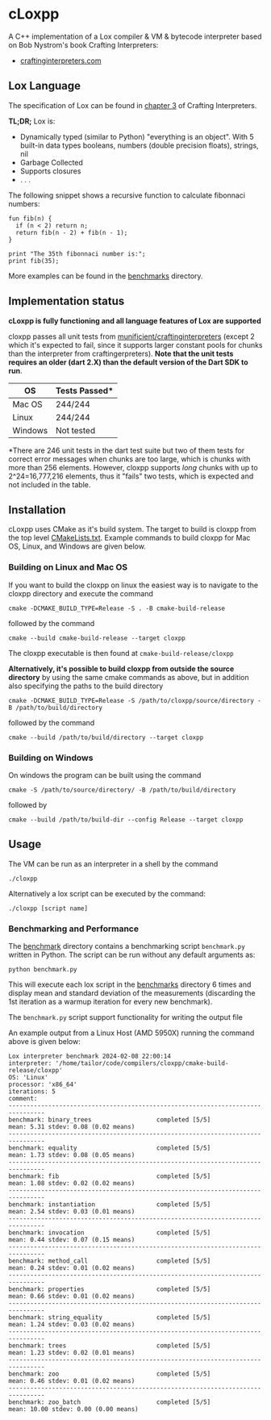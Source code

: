 # cLoxpp
A C++ implementation of a Lox compiler & VM & bytecode interpreter based on Bob Nystrom's book Crafting Interpreters:
* [craftinginterpreters.com](https://craftinginterpreters.com/)

## Lox Language
The specification of Lox can be found in [chapter 3](https://craftinginterpreters.com/the-lox-language.html#the-standard-library) of Crafting Interpreters.

**TL;DR;** Lox is:
- Dynamically typed (similar to Python) "everything is an object". With 5 built-in data types booleans, numbers (double precision floats), strings, nil
- Garbage Collected
- Supports closures
-  . . .

The following snippet shows a recursive function
to calculate fibonnaci numbers:
```
fun fib(n) {
  if (n < 2) return n;
  return fib(n - 2) + fib(n - 1);
}

print "The 35th fibonnaci number is:";
print fib(35);
```

More examples can be found in the [benchmarks](/benchmark/benchmarks) directory.

## Implementation status 

**cLoxpp is fully functioning and all language features of Lox are supported**

cloxpp passes all unit tests from [munificient/craftinginterpreters](https://github.com/munificent/craftinginterpreters#testing)
(except 2 which it's expected to fail, since it supports larger constant pools for chunks than the interpreter from craftingerpreters).
**Note that the unit tests requires an older (dart 2.X) than the default version of the Dart SDK to run**.

| OS | Tests Passed* |
| --- |---------------|
| Mac OS | 244/244       |
| Linux | 244/244       |
| Windows | Not tested    |

*There are 246 unit tests in the dart test suite but two of them tests
for correct error messages when chunks are too large, which is chunks with
more than 256 elements. However, cloxpp supports *long* chunks
with up to 2^24=16,777,216 elements, thus it "fails" two tests,
which is expected and not included in the table.

## Installation
cLoxpp uses CMake as it's build system. The target to build is cloxpp from the top level
[CMakeLists.txt](CMakeLists.txt). Example commands to build cloxpp
for Mac OS, Linux, and Windows are given below.

### Building on Linux and Mac OS

If you want to build the cloxpp on linux the easiest way is to
navigate to the cloxpp directory and execute the command
```
cmake -DCMAKE_BUILD_TYPE=Release -S . -B cmake-build-release
```
followed by the command
```
cmake --build cmake-build-release --target cloxpp
```
The cloxpp executable is then found at ``cmake-build-release/cloxpp``


**Alternatively, it's possible to build cloxpp from outside the source directory**
by using the same cmake commands as above, but in addition also specifying the paths
to the build directory
```
cmake -DCMAKE_BUILD_TYPE=Release -S /path/to/cloxpp/source/directory -B /path/to/build/directory
```
followed by the command
```
cmake --build /path/to/build/directory --target cloxpp
```


### Building on Windows
On windows the program can be built using the command
```
cmake -S /path/to/source/directory/ -B /path/to/build/directory
```
followed by
```
cmake --build /path/to/build-dir --config Release --target cloxpp
```


## Usage
The VM can be run as an interpreter in a shell by the command
```
./cloxpp
```
Alternatively a lox script can be executed by the command:
```
./cloxpp [script name]
```

### Benchmarking and Performance
The [benchmark](/benchmark) directory contains a benchmarking
script ``benchmark.py`` written in Python.
The script can be run  without any default arguments as:
```
python benchmark.py
```
This will execute each lox script in the [benchmarks](/benchmark/benchmarks)
directory 6 times and display mean and standard deviation
of the measurements
(discarding the 1st iteration as a warmup iteration for
every new benchmark).

The ``benchmark.py`` script support functionality for writing the output
file 

An example output from a Linux Host (AMD 5950X) running the command above is given below:

```
Lox interpreter benchmark 2024-02-08 22:00:14
interpreter: '/home/tailor/code/compilers/cloxpp/cmake-build-release/cloxpp'
OS: 'Linux'
processor: 'x86_64'
iterations: 5
comment:
--------------------------------------------------------------------------------
benchmark: binary_trees                  completed [5/5]
mean: 5.31 stdev: 0.08 (0.02 means)
--------------------------------------------------------------------------------
benchmark: equality                      completed [5/5]
mean: 1.73 stdev: 0.08 (0.05 means)
--------------------------------------------------------------------------------
benchmark: fib                           completed [5/5]
mean: 1.08 stdev: 0.02 (0.02 means)
--------------------------------------------------------------------------------
benchmark: instantiation                 completed [5/5]
mean: 2.54 stdev: 0.03 (0.01 means)
--------------------------------------------------------------------------------
benchmark: invocation                    completed [5/5]
mean: 0.44 stdev: 0.07 (0.15 means)
--------------------------------------------------------------------------------
benchmark: method_call                   completed [5/5]
mean: 0.24 stdev: 0.01 (0.02 means)
--------------------------------------------------------------------------------
benchmark: properties                    completed [5/5]
mean: 0.66 stdev: 0.01 (0.02 means)
--------------------------------------------------------------------------------
benchmark: string_equality               completed [5/5]
mean: 1.24 stdev: 0.03 (0.02 means)
--------------------------------------------------------------------------------
benchmark: trees                         completed [5/5]
mean: 1.23 stdev: 0.02 (0.01 means)
--------------------------------------------------------------------------------
benchmark: zoo                           completed [5/5]
mean: 0.46 stdev: 0.01 (0.02 means)
--------------------------------------------------------------------------------
benchmark: zoo_batch                     completed [5/5]
mean: 10.00 stdev: 0.00 (0.00 means)

```
